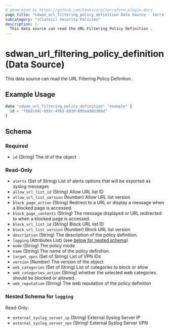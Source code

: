 ```yaml
---
# generated by https://github.com/hashicorp/terraform-plugin-docs
page_title: "sdwan_url_filtering_policy_definition Data Source - terraform-provider-sdwan"
subcategory: "(Classic) Security Policies"
description: |-
  This data source can read the URL Filtering Policy Definition .
---
```


# sdwan_url_filtering_policy_definition (Data Source)

This data source can read the URL Filtering Policy Definition .

## Example Usage

```terraform
data "sdwan_url_filtering_policy_definition" "example" {
  id = "f6b2c44c-693c-4763-b010-895aa3d236bd"
}
```

<!-- schema generated by tfplugindocs -->
## Schema

### Required

- `id` (String) The id of the object

### Read-Only

- `alerts` (Set of String) List of alerts options that will be exported as syslog messages
- `allow_url_list_id` (String) Allow URL list ID
- `allow_url_list_version` (Number) Allow URL list version
- `block_page_action` (String) Redirect to a URL or display a message when a blocked page is accessed.
- `block_page_contents` (String) The message displayed or URL redirected to when a blocked page is accessed.
- `block_url_list_id` (String) Block URL list ID
- `block_url_list_version` (Number) Block URL list version
- `description` (String) The description of the policy definition.
- `logging` (Attributes List) (see [below for nested schema](#nestedatt--logging))
- `mode` (String) The policy mode
- `name` (String) The name of the policy definition.
- `target_vpns` (Set of String) List of VPN IDs
- `version` (Number) The version of the object
- `web_categories` (Set of String) List of categories to block or allow
- `web_categories_action` (String) whether the selected web categories should be blocked or allowed.
- `web_reputation` (String) The web reputation of the policy definition

<a id="nestedatt--logging"></a>
### Nested Schema for `logging`

Read-Only:

- `external_syslog_server_ip` (String) External Syslog Server IP
- `external_syslog_server_vpn` (String) External Syslog Server VPN
